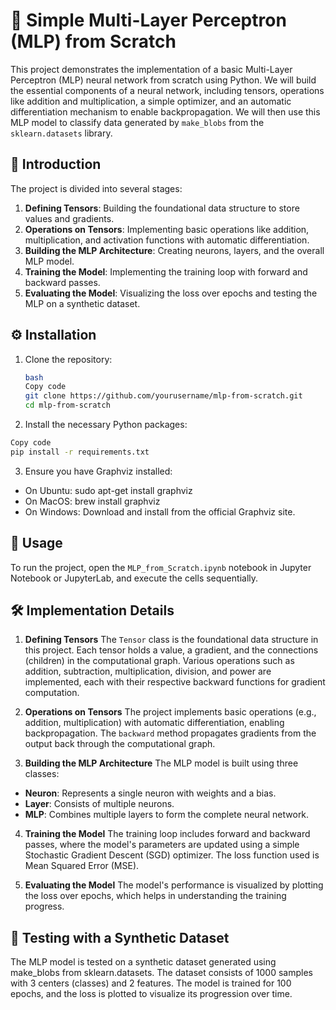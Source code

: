# 🧠 Simple Multi-Layer Perceptron (MLP) from Scratch

This project demonstrates the implementation of a basic Multi-Layer Perceptron (MLP) neural network from scratch using Python. We will build the essential components of a neural network, including tensors, operations like addition and multiplication, a simple optimizer, and an automatic differentiation mechanism to enable backpropagation. We will then use this MLP model to classify data generated by `make_blobs` from the `sklearn.datasets` library.

## 🌟 Introduction

The project is divided into several stages:

1. **Defining Tensors**: Building the foundational data structure to store values and gradients.
2. **Operations on Tensors**: Implementing basic operations like addition, multiplication, and activation functions with automatic differentiation.
3. **Building the MLP Architecture**: Creating neurons, layers, and the overall MLP model.
4. **Training the Model**: Implementing the training loop with forward and backward passes.
5. **Evaluating the Model**: Visualizing the loss over epochs and testing the MLP on a synthetic dataset.



## ⚙️ Installation

1. Clone the repository:
   
   ```sh
   bash
   Copy code
   git clone https://github.com/yourusername/mlp-from-scratch.git
   cd mlp-from-scratch
   ```
   
2. Install the necessary Python packages:

  ```sh
  Copy code
  pip install -r requirements.txt
  ```

3. Ensure you have Graphviz installed:

  - On Ubuntu: sudo apt-get install graphviz
  - On MacOS: brew install graphviz
  - On Windows: Download and install from the official Graphviz site.

    
## 🚀 Usage
To run the project, open the `MLP_from_Scratch.ipynb` notebook in Jupyter Notebook or JupyterLab, and execute the cells sequentially.


## 🛠️ Implementation Details
1. **Defining Tensors**
The `Tensor` class is the foundational data structure in this project. Each tensor holds a value, a gradient, and the connections (children) in the computational graph. Various operations such as addition, subtraction, multiplication, division, and power are implemented, each with their respective backward functions for gradient computation.

2. **Operations on Tensors**
The project implements basic operations (e.g., addition, multiplication) with automatic differentiation, enabling backpropagation. The `backward` method propagates gradients from the output back through the computational graph.

3. **Building the MLP Architecture**
The MLP model is built using three classes:

- **Neuron**: Represents a single neuron with weights and a bias.
- **Layer**: Consists of multiple neurons.
- **MLP**: Combines multiple layers to form the complete neural network.
  
4. **Training the Model**
The training loop includes forward and backward passes, where the model's parameters are updated using a simple Stochastic Gradient Descent (SGD) optimizer. The loss function used is Mean Squared Error (MSE).

5. **Evaluating the Model**
The model's performance is visualized by plotting the loss over epochs, which helps in understanding the training progress.


## 🧪 Testing with a Synthetic Dataset
The MLP model is tested on a synthetic dataset generated using make_blobs from sklearn.datasets. The dataset consists of 1000 samples with 3 centers (classes) and 2 features. The model is trained for 100 epochs, and the loss is plotted to visualize its progression over time.
